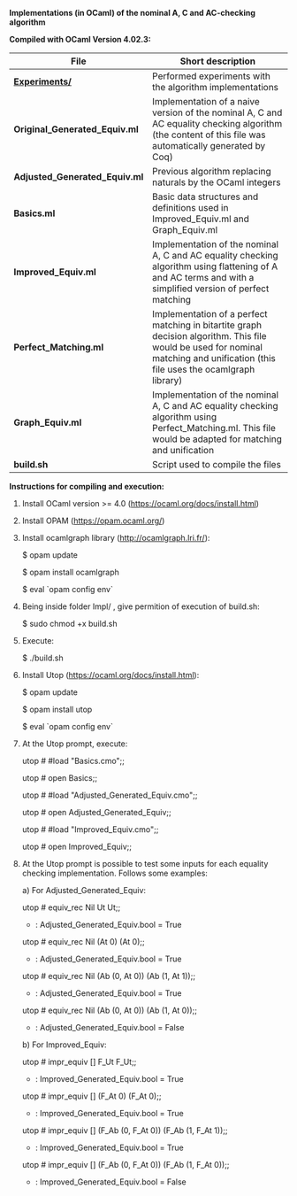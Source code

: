 **Implementations (in OCaml) of the nominal A, C and AC-checking algorithm**


**Compiled with OCaml Version 4.02.3:**


**File** | Short description
------------ | -------------
**[Experiments/](https://github.com/wtonribeiro/nominal-ac/tree/master/Impl-Unif)** | Performed experiments with the algorithm implementations
**Original_Generated_Equiv.ml**  | Implementation of a naive version of the nominal A, C and AC equality checking algorithm (the content of this file was automatically generated by Coq)
**Adjusted_Generated_Equiv.ml**  | Previous algorithm replacing naturals by the OCaml integers
**Basics.ml** | Basic data structures and definitions used in Improved_Equiv.ml and Graph_Equiv.ml
**Improved_Equiv.ml** | Implementation of the nominal A, C and AC equality checking algorithm using flattening of A and AC terms and with a simplified version of perfect matching 
**Perfect_Matching.ml** | Implementation of a perfect matching in bitartite graph decision algorithm. This file would be used for nominal matching and unification (this file uses the ocamlgraph library)
**Graph_Equiv.ml** | Implementation of the nominal A, C and AC equality checking algorithm using Perfect_Matching.ml. This file would be adapted for matching and unification
**build.sh**  | Script used to compile the files



**Instructions for compiling and execution:**

1) Install OCaml version >= 4.0 (https://ocaml.org/docs/install.html)


2) Install OPAM (https://opam.ocaml.org/)


3) Install ocamlgraph library (http://ocamlgraph.lri.fr/):

   $ opam update
   
   $ opam install ocamlgraph
   
   $ eval \`opam config env\`
  

4) Being inside folder Impl/ , give permition of execution of build.sh:

   $ sudo chmod +x build.sh


5) Execute: 
   
   $ ./build.sh


6) Install Utop (https://ocaml.org/docs/install.html):

   $ opam update
   
   $ opam install utop
   
   $ eval \`opam config env\`


7) At the Utop prompt, execute:

   utop # #load "Basics.cmo";;
   
   utop # open Basics;;
   
   utop # #load "Adjusted_Generated_Equiv.cmo";;
   
   utop # open Adjusted_Generated_Equiv;;

   utop # #load "Improved_Equiv.cmo";;
   
   utop # open Improved_Equiv;;


8) At the Utop prompt is possible to test some inputs 
   for each equality checking implementation. Follows some examples:


   a) For Adjusted_Generated_Equiv:

   utop # equiv_rec Nil Ut Ut;;
   - : Adjusted_Generated_Equiv.bool = True

   utop # equiv_rec Nil (At 0) (At 0);;
   - : Adjusted_Generated_Equiv.bool = True

   utop # equiv_rec Nil (Ab (0, At 0)) (Ab (1, At 1));;
   - : Adjusted_Generated_Equiv.bool = True

   utop # equiv_rec Nil (Ab (0, At 0)) (Ab (1, At 0));;
   - : Adjusted_Generated_Equiv.bool = False
   
   
   b) For Improved_Equiv:

   utop # impr_equiv [] F_Ut F_Ut;;
   - : Improved_Generated_Equiv.bool = True

   utop # impr_equiv [] (F_At 0) (F_At 0);;
   - : Improved_Generated_Equiv.bool = True

   utop # impr_equiv [] (F_Ab (0, F_At 0)) (F_Ab (1, F_At 1));;
   - : Improved_Generated_Equiv.bool = True

   utop # impr_equiv [] (F_Ab (0, F_At 0)) (F_Ab (1, F_At 0));;
   - : Improved_Generated_Equiv.bool = False




